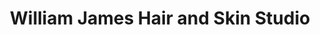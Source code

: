 ---
title: "William James Hair and Skin Studio"
url: /kent/william-james-hair-and-skin-studio/
shop: hairdresser
---
